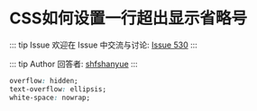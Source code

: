 # CSS如何设置一行超出显示省略号



::: tip Issue 
 欢迎在 Issue 中交流与讨论: [Issue 530](https://github.com/shfshanyue/Daily-Question/issues/530) 
:::

::: tip Author 
回答者: [shfshanyue](https://github.com/shfshanyue) 
:::

``` css
overflow: hidden;
text-overflow: ellipsis;
white-space: nowrap;
```